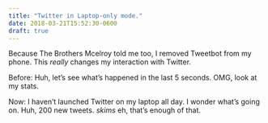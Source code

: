 ```yaml
---
title: "Twitter in Laptop-only mode."
date: 2018-03-21T15:52:30-0600
draft: true
---
```






Because The Brothers Mcelroy told me too, I removed Tweetbot from my phone. This _really_ changes my interaction with Twitter.

Before: Huh, let’s see what’s happened in the last 5 seconds. OMG, look at my stats.

Now: I haven’t launched Twitter on my laptop all day. I wonder what’s going on. Huh, 200 new tweets. _skims_ eh, that’s enough of that.



